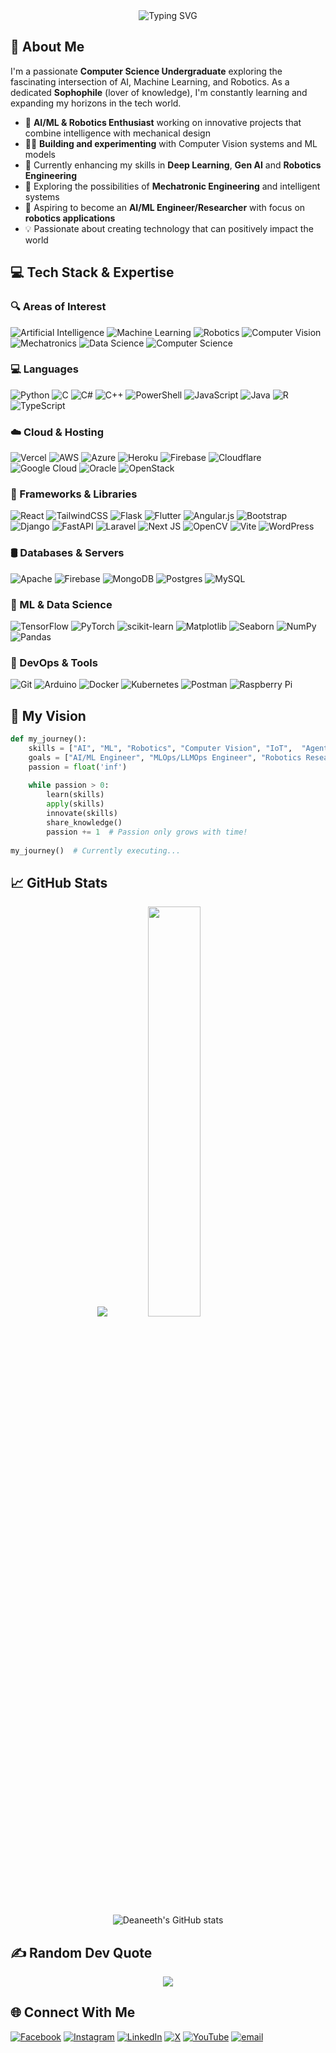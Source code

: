 <div align="center">
  <img src="https://readme-typing-svg.herokuapp.com?font=Fira+Code&weight=500&size=30&pause=1000&color=9745F5&background=FFFFFF00&center=true&vCenter=true&random=false&width=600&height=100&lines=Hey+there,+Dean+here..." alt="Typing SVG" />
</div>
<!-- <div align="center">
  <img src="https://readme-typing-svg.herokuapp.com?font=Fira+Code&weight=500&size=30&pause=1000&color=9745F5&background=FFFFFF00&center=true&vCenter=true&random=false&width=600&height=100&lines=CS+Undergraduate;AI%2FML+Robotics+Enthusiast;Sophophile" alt="Typing SVG" />
  
  [![Profile Views](https://komarev.com/ghpvc/?username=deaneeth&color=blueviolet&style=flat-square&label=Profile+Views)](https://github.com/deaneeth)
</div> -->

## 🧠 About Me

I'm a passionate **Computer Science Undergraduate** exploring the fascinating intersection of AI, Machine Learning, and Robotics. As a dedicated **Sophophile** (lover of knowledge), I'm constantly learning and expanding my horizons in the tech world.

- 🤖 **AI/ML & Robotics Enthusiast** working on innovative projects that combine intelligence with mechanical design
- 👨‍💻 **Building and experimenting** with Computer Vision systems and ML models
- 🌱 Currently enhancing my skills in **Deep Learning**, **Gen AI** and **Robotics Engineering**
- 🔭 Exploring the possibilities of **Mechatronic Engineering** and intelligent systems
- 🚀 Aspiring to become an **AI/ML Engineer/Researcher** with focus on **robotics applications**
- 💡 Passionate about creating technology that can positively impact the world


## 💻 Tech Stack & Expertise

 ### 🔍 Areas of Interest
  
  ![Artificial Intelligence](https://img.shields.io/badge/Artificial%20Intelligence-FF6719?style=flat&logo=c&logoColor=white)
  ![Machine Learning](https://img.shields.io/badge/Machine%20Learning-01D277?style=flat&logo=c&logoColor=white)
  ![Robotics](https://img.shields.io/badge/Robotics-4285F4?style=flat&logo=c&logoColor=white)
  ![Computer Vision](https://img.shields.io/badge/Computer%20Vision-3DDC84?style=flat&logo=c&logoColor=white)
  ![Mechatronics](https://img.shields.io/badge/Mechatronics-FF9E0F?style=flat&logo=c&logoColor=white)
  ![Data Science](https://img.shields.io/badge/Data%20Science-9146FF?style=flat&logo=c&logoColor=white)
  ![Computer Science](https://img.shields.io/badge/Computer%20Science-blue?style=flat&logo=c&logoColor=white)

 ### 💻 Languages
 
  ![Python](https://img.shields.io/badge/python-3670A0?style=flat&logo=python&logoColor=ffdd54)
  ![C](https://img.shields.io/badge/c-%2300599C.svg?style=flat&logo=c&logoColor=white)
  ![C#](https://img.shields.io/badge/c%23-%23239120.svg?style=flat&logo=csharp&logoColor=white)
  ![C++](https://img.shields.io/badge/c++-%2300599C.svg?style=flat&logo=c%2B%2B&logoColor=white)
  ![PowerShell](https://img.shields.io/badge/PowerShell-%235391FE.svg?style=flat&logo=powershell&logoColor=white)
  ![JavaScript](https://img.shields.io/badge/javascript-%23323330.svg?style=flat&logo=javascript&logoColor=%23F7DF1E)
  ![Java](https://img.shields.io/badge/java-%23ED8B00.svg?style=flat&logo=openjdk&logoColor=white)
  ![R](https://img.shields.io/badge/r-%23276DC3.svg?style=flat&logo=r&logoColor=white)
  ![TypeScript](https://img.shields.io/badge/typescript-%23007ACC.svg?style=flat&logo=typescript&logoColor=white)
  

  ### ☁️ Cloud & Hosting
  
  ![Vercel](https://img.shields.io/badge/vercel-%23000000.svg?style=flat&logo=vercel&logoColor=white)
  ![AWS](https://img.shields.io/badge/AWS-%23FF9900.svg?style=flat&logo=amazon-aws&logoColor=white)
  ![Azure](https://img.shields.io/badge/azure-%230072C6.svg?style=flat&logo=microsoftazure&logoColor=white)
  ![Heroku](https://img.shields.io/badge/heroku-%23430098.svg?style=flat&logo=heroku&logoColor=white)
  ![Firebase](https://img.shields.io/badge/firebase-%23039BE5.svg?style=flat&logo=firebase)
  ![Cloudflare](https://img.shields.io/badge/Cloudflare-F38020?style=flat&logo=Cloudflare&logoColor=white)
  ![Google Cloud](https://img.shields.io/badge/GoogleCloud-%234285F4.svg?style=flat&logo=google-cloud&logoColor=white)
  ![Oracle](https://img.shields.io/badge/Oracle-F80000?style=flat&logo=oracle&logoColor=white)
  ![OpenStack](https://img.shields.io/badge/Openstack-%23f01742.svg?style=flat&logo=openstack&logoColor=white)

  ### 🧩 Frameworks & Libraries
  
  ![React](https://img.shields.io/badge/react-%2320232a.svg?style=flat&logo=react&logoColor=%2361DAFB)
  ![TailwindCSS](https://img.shields.io/badge/tailwindcss-%2338B2AC.svg?style=flat&logo=tailwind-css&logoColor=white)
  ![Flask](https://img.shields.io/badge/flask-%23000.svg?style=flat&logo=flask&logoColor=white)
  ![Flutter](https://img.shields.io/badge/Flutter-%2302569B.svg?style=flat&logo=Flutter&logoColor=white)
  ![Angular.js](https://img.shields.io/badge/angular.js-%23E23237.svg?style=flat&logo=angularjs&logoColor=white)
  ![Bootstrap](https://img.shields.io/badge/bootstrap-%238511FA.svg?style=flat&logo=bootstrap&logoColor=white)
  ![Django](https://img.shields.io/badge/django-%23092E20.svg?style=flat&logo=django&logoColor=white)
  ![FastAPI](https://img.shields.io/badge/FastAPI-005571?style=flat&logo=fastapi)
  ![Laravel](https://img.shields.io/badge/laravel-%23FF2D20.svg?style=flat&logo=laravel&logoColor=white)
  ![Next JS](https://img.shields.io/badge/Next-black?style=flat&logo=next.js&logoColor=white)
  ![OpenCV](https://img.shields.io/badge/opencv-%23white.svg?style=flat&logo=opencv&logoColor=white)
  ![Vite](https://img.shields.io/badge/vite-%23646CFF.svg?style=flat&logo=vite&logoColor=white)
  ![WordPress](https://img.shields.io/badge/WordPress-%23117AC9.svg?style=flat&logo=WordPress&logoColor=white)

  ### 🛢️ Databases & Servers
  
  ![Apache](https://img.shields.io/badge/apache-%23D42029.svg?style=flat&logo=apache&logoColor=white)
  ![Firebase](https://img.shields.io/badge/firebase-a08021?style=flat&logo=firebase&logoColor=ffcd34)
  ![MongoDB](https://img.shields.io/badge/MongoDB-%234ea94b.svg?style=flat&logo=mongodb&logoColor=white)
  ![Postgres](https://img.shields.io/badge/postgres-%23316192.svg?style=flat&logo=postgresql&logoColor=white)
  ![MySQL](https://img.shields.io/badge/mysql-4479A1.svg?style=flat&logo=mysql&logoColor=white)

  ### 🧪 ML & Data Science
  
  ![TensorFlow](https://img.shields.io/badge/TensorFlow-%23FF6F00.svg?style=flat&logo=TensorFlow&logoColor=white)
  ![PyTorch](https://img.shields.io/badge/PyTorch-%23EE4C2C.svg?style=flat&logo=PyTorch&logoColor=white)
  ![scikit-learn](https://img.shields.io/badge/scikit--learn-%23F7931E.svg?style=flat&logo=scikit-learn&logoColor=white)
  ![Matplotlib](https://img.shields.io/badge/Matplotlib-%23ffffff.svg?style=flat&logo=Matplotlib&logoColor=black)
  ![Seaborn](https://img.shields.io/badge/Seaborn-%23ffffff.svg?style=flat&logo=Matplotlib&logoColor=black)
  ![NumPy](https://img.shields.io/badge/numpy-%23013243.svg?style=flat&logo=numpy&logoColor=white)
  ![Pandas](https://img.shields.io/badge/pandas-%23150458.svg?style=flat&logo=pandas&logoColor=white)

  ### 🔧 DevOps & Tools
  
  ![Git](https://img.shields.io/badge/git-%23F05033.svg?style=flat&logo=git&logoColor=white)
  ![Arduino](https://img.shields.io/badge/-Arduino-00979D?style=flat&logo=Arduino&logoColor=white)
  ![Docker](https://img.shields.io/badge/docker-%230db7ed.svg?style=flat&logo=docker&logoColor=white)
  ![Kubernetes](https://img.shields.io/badge/kubernetes-%23326ce5.svg?style=flat&logo=kubernetes&logoColor=white)
  ![Postman](https://img.shields.io/badge/Postman-FF6C37?style=flat&logo=postman&logoColor=white)
  ![Raspberry Pi](https://img.shields.io/badge/-Raspberry_Pi-C51A4A?style=flat&logo=Raspberry-Pi)


## 🌟 My Vision

```python
def my_journey():
    skills = ["AI", "ML", "Robotics", "Computer Vision", "IoT",  "Agentic AI", "NLP", "Edge Computing"]
    goals = ["AI/ML Engineer", "MLOps/LLMOps Engineer", "Robotics Researcher", "Innovation Leader"]
    passion = float('inf')
    
    while passion > 0:
        learn(skills)
        apply(skills)
        innovate(skills)
        share_knowledge()
        passion += 1  # Passion only grows with time!
        
my_journey()  # Currently executing...
```

## 📈 GitHub Stats

<div align="center">
  <img src="https://nirzak-streak-stats.vercel.app/?user=deaneeth&theme=radical&hide_border=true&include_all_commits=true&count_private=true&layout=compact"/>
  <img src="https://github-readme-stats.vercel.app/api/top-langs/?username=deaneeth&theme=radical&hide_border=true&include_all_commits=true&count_private=true&layout=compact" width="41%"/>
</div>

<div align="center">
  
![Deaneeth's GitHub stats](https://github-readme-stats.vercel.app/api?username=deaneeth&theme=radical&&hide_border=true&&include_all_commits=false&count_private=false&layout=compact"width="41%"&show_icons=true)
</div>


## ✍️ Random Dev Quote

<div align="center"> 
  
![](https://quotes-github-readme.vercel.app/api?type=horizontal&theme=radical)
</div>

## 🌐 Connect With Me
[![Facebook](https://img.shields.io/badge/Facebook-%231877F2.svg?logo=Facebook&logoColor=white)](https://www.facebook.com/deaneeth) 
[![Instagram](https://img.shields.io/badge/Instagram-%23E4405F.svg?logo=Instagram&logoColor=white)](https://instagram.com/deaneeth) 
[![LinkedIn](https://img.shields.io/badge/LinkedIn-%230077B5.svg?logo=linkedin&logoColor=white)](https://linkedin.com/in/deaneeth) 
[![X](https://img.shields.io/badge/X-black.svg?logo=X&logoColor=white)](https://x.com/Deaneeth_) 
[![YouTube](https://img.shields.io/badge/YouTube-%23FF0000.svg?logo=YouTube&logoColor=white)](https://youtube.com/@cybersika) 
[![email](https://img.shields.io/badge/Email-D14836?logo=gmail&logoColor=white)](mailto:dnethusahan.h05@gmail.com)

 <!-- ## 💰 Support My Work
[![PayPal](https://img.shields.io/badge/PayPal-00457C?style=for-the-badge&logo=paypal&logoColor=white)](https://paypal.me/@DANEHETTIARACHCHI) 

<!-- Profile inspired by awesome GitHub community. Created with 💜 by Dineth -->
